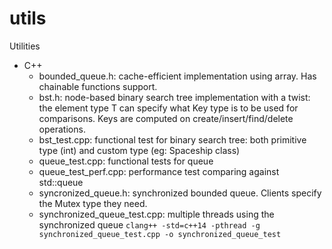 # utils
Utilities

* C++
  - bounded_queue.h: cache-efficient implementation using array. Has chainable functions support.
  - bst.h: node-based binary search tree implementation with a twist: the element type T can specify
    what Key type is to be used for comparisons. Keys are computed on create/insert/find/delete operations.
  - bst_test.cpp: functional test for binary search tree: both primitive type (int) and custom type (eg: Spaceship class)
  - queue_test.cpp: functional tests for queue
  - queue_test_perf.cpp: performance test comparing against std::queue
  - syncronized_queue.h: synchronized bounded queue. Clients specify the Mutex type they need.
  - synchronized_queue_test.cpp: multiple threads using the synchronized queue
    ```clang++ -std=c++14 -pthread -g synchronized_queue_test.cpp -o synchronized_queue_test```


